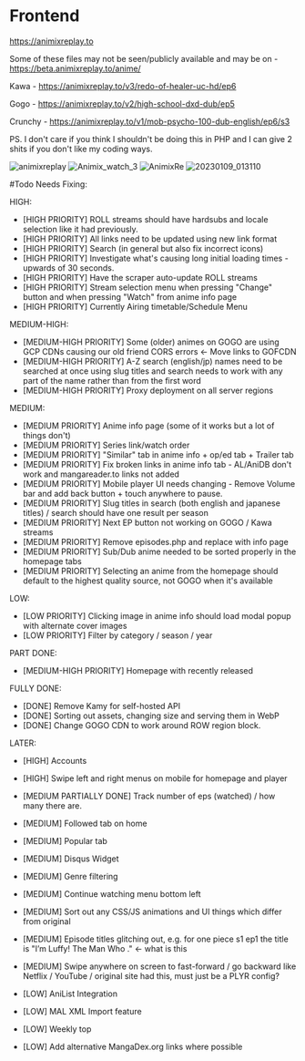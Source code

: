 # Frontend
https://animixreplay.to

Some of these files may not be seen/publicly available and may be on - https://beta.animixreplay.to/anime/

Kawa - 
https://animixreplay.to/v3/redo-of-healer-uc-hd/ep6

Gogo -
https://animixreplay.to/v2/high-school-dxd-dub/ep5

Crunchy - 
https://animixreplay.to/v1/mob-psycho-100-dub-english/ep6/s3

PS. I don't care if you think I shouldn't be doing this in PHP and I can give 2 shits if you don't like my coding ways. 

![animixreplay](https://user-images.githubusercontent.com/39221871/212582202-9b14c9f4-a35f-44a0-929f-ccd50696d359.png)
![Animix_watch_3](https://user-images.githubusercontent.com/39221871/212581798-5ebed46c-310e-42fb-84f4-7bd5efa44e08.png)
![AnimixRe](https://user-images.githubusercontent.com/39221871/212582189-9d8bf214-d02a-4f27-8496-023a1497cf7b.png)
![20230109_013110](https://user-images.githubusercontent.com/39221871/212582211-7ea45dcc-1b8d-4e99-8193-63e6a772ac30.gif)

#Todo
Needs Fixing:

HIGH:

- [HIGH PRIORITY] ROLL streams should have hardsubs and locale selection like it had previously.
- [HIGH PRIORITY] All links need to be updated using new link format
- [HIGH PRIORITY] Search (in general but also fix incorrect icons)
- [HIGH PRIORITY] Investigate what's causing long initial loading times - upwards of 30 seconds.
- [HIGH PRIORITY] Have the scraper auto-update ROLL streams
- [HIGH PRIORITY] Stream selection menu when pressing "Change" button and when pressing "Watch" from anime info page
- [HIGH PRIORITY] Currently Airing timetable/Schedule Menu

MEDIUM-HIGH:

- [MEDIUM-HIGH PRIORITY] Some (older) animes on GOGO are using GCP CDNs causing our old friend CORS errors <- Move links to GOFCDN
- [MEDIUM-HIGH PRIORITY] A-Z search (english/jp) names need to be searched at once using slug titles and search needs to work with any part of the name rather than from the first word
- [MEDIUM-HIGH PRIORITY] Proxy deployment on all server regions

MEDIUM:

- [MEDIUM PRIORITY] Anime info page (some of it works but a lot of things don't)
- [MEDIUM PRIORITY] Series link/watch order
- [MEDIUM PRIORITY] "Similar" tab in anime info + op/ed tab + Trailer tab
- [MEDIUM PRIORITY] Fix broken links in anime info tab - AL/AniDB don't work and mangareader.to links not added
- [MEDIUM PRIORITY] Mobile player UI needs changing - Remove Volume bar and add back button + touch anywhere to pause.
- [MEDIUM PRIORITY] Slug titles in search (both english and japanese titles) / search should have one result per season
- [MEDIUM PRIORITY] Next EP button not working on GOGO / Kawa streams
- [MEDIUM PRIORITY] Remove episodes.php and replace with info page
- [MEDIUM PRIORITY] Sub/Dub anime needed to be sorted properly in the homepage tabs
- [MEDIUM PRIORITY] Selecting an anime from the homepage should default to the highest quality source, not GOGO when it's available

LOW:

- [LOW PRIORITY] Clicking image in anime info should load modal popup with alternate cover images
- [LOW PRIORITY] Filter by category / season / year


PART DONE:

- [MEDIUM-HIGH PRIORITY] Homepage with recently released


FULLY DONE:

- [DONE] Remove Kamy for self-hosted API
- [DONE] Sorting out assets, changing size and serving them in WebP
- [DONE] Change GOGO CDN to work around ROW region block.


LATER:

- [HIGH] Accounts
- [HIGH] Swipe left and right menus on mobile for homepage and player


- [MEDIUM PARTIALLY DONE] Track number of eps (watched) / how many there are.
- [MEDIUM] Followed tab on home
- [MEDIUM] Popular tab
- [MEDIUM] Disqus Widget
- [MEDIUM] Genre filtering
- [MEDIUM] Continue watching menu bottom left
- [MEDIUM] Sort out any CSS/JS animations and UI things which differ from original
- [MEDIUM] Episode titles glitching out, e.g. for one piece s1 ep1 the title is "I’m Luffy! The Man Who ." <- what is this
- [MEDIUM] Swipe anywhere on screen to fast-forward / go backward like Netflix / YouTube / original site had this, must just be a PLYR config?


- [LOW] AniList Integration
- [LOW] MAL XML Import feature
- [LOW] Weekly top
- [LOW] Add alternative MangaDex.org links where possible
